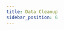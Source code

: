 ```yaml
---
title: Data Cleanup
sidebar_position: 6
---
```


<head>
  <link rel="canonical" href="https://main--longhornio-docusaurus.netlify.app/advanced-resources/data-cleanup/index"/>
</head>
